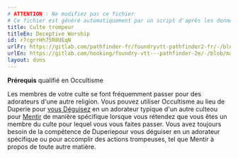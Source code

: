 ```yaml
---
# ATTENTION : Ne modifiez pas ce fichier
# Ce fichier est généré automatiquement par un script d'après les données du module Foundry VTT officiel et de sa traduction
title: Culte trompeur
titleEn: Deceptive Worship
id: r7cgrrHh75R8UEqN
urlFr: https://gitlab.com/pathfinder-fr/foundryvtt-pathfinder2-fr/-/blob/master/data/feats/r7cgrrHh75R8UEqN.htm
urlEn: https://gitlab.com/hooking/foundry-vtt---pathfinder-2e/-/blob/master/packs/data/feats.db/deceptive-worship.json
layout: dons
---
```

**Prérequis** qualifié en Occultisme

Les membres de votre culte se font fréquemment passer pour des adorateurs d'une autre religion. Vous pouvez utiliser Occultisme au lieu de Duperie pour [vous Déguisez](../actions/se-déguiser.md) en un adorateur typique d'un autre culteou pour [Mentir](../actions/mentir.md) de manière spécifique lorsque vous rétendez que vous êtes un membre du culte pour lequel vous vous faites passer. Vous avez toujours besoin de la compétence de Duperiepour vous déguiser en un adorateur spécifique ou pour accomplir des actions trompeuses, tel que Mentir à propos de toute autre matière.

